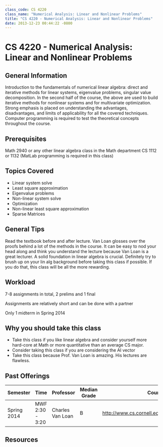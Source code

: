 ```yaml
---
class_code: CS 4220
class_name: "Numerical Analysis: Linear and Nonlinear Problems"
title: "CS 4220 - Numerical Analysis: Linear and Nonlinear Problems"
date: 2013-12-23 00:44:22 -0800
---
```

# CS 4220 - Numerical Analysis: Linear and Nonlinear Problems

## General Information
Introduction to the fundamentals of numerical linear algebra: direct and iterative methods for linear systems, eigenvalue problems, singular value decomposition. In the second half of the course, the above are used to build iterative methods for nonlinear systems and for multivariate optimization. Strong emphasis is placed on understanding the advantages, disadvantages, and limits of applicability for all the covered techniques. Computer programming is required to test the theoretical concepts throughout the course.

## Prerequisites
Math 2940 or any other linear algebra class in the Math department CS 1112 or 1132 (MatLab programming is required in this class)

## Topics Covered
 - Linear system solve
 - Least square approximation
 - Eigenvalue problems
 - Non-linear system solve
 - Optimization
 - Non-linear least square approximation
 - Sparse Matrices

## General Tips
Read the textbook before and after lecture. Van Loan glosses over the proofs behind a lot of the methods in the course. It can be easy to nod your head along and think you understand the lecture because Van Loan is a great lecturer. A solid foundation in linear algebra is crucial. Definitely try to brush up on your lin alg background before taking this class if possible. If you do that, this class will be all the more rewarding.

## Workload
7-8 assignments in total, 2 prelims and 1 final

Assignments are relatively short and can be done with a partner

Only 1 midterm in Spring 2014

## Why you should take this class
 - Take this class if you like linear algebra and consider yourself more hard-core at Math or more quantitative than an average CS major.
 - Consider taking this class if you are considering the AI vector
 - Take this class because Prof. Van Loan is amazing. His lectures are flawless.

## Past Offerings
| Semester | Time | Professor | Median Grade | Course Page |
| --- | --- | --- | --- | --- |
| Spring 2014 | MWF 2:30 - 3:20 | Charles Van Loan | B | http://www.cs.cornell.edu/courses/cs4220/2014sp/ |

## Resources
